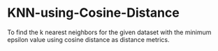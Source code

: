 # KNN-using-Cosine-Distance
To find the k nearest neighbors for the given dataset with the minimum epsilon value using cosine distance as distance metrics.
